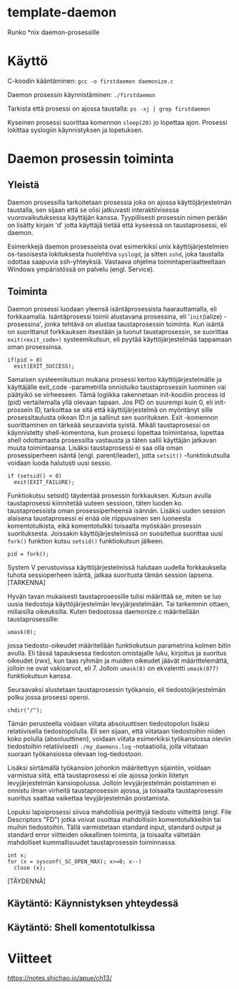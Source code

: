 # template-daemon
Runko *nix daemon-prosessille

# Käyttö
C-koodin kääntäminen:
```gcc -o firstdaemon daemonize.c```

Daemon prosessin käynnistäminen:
```./firstdaemon```

Tarkista että prosessi on ajossa taustalla:
```ps -xj | grep firstdaemon```

Kyseinen prosessi suorittaa komennon `sleep(20)` jo lopettaa ajon. Prosessi lokittaa syslogiin käynnistyksen ja lopetuksen.

# Daemon prosessin toiminta
## Yleistä
Daemon prosessilla tarkoitetaan prosessia joka on ajossa käyttöjärjestelmän taustalla, sen sijaan että se olisi jatkuvasti interaktiivisessa vuorovaikutuksessa käyttäjän kanssa. Tyypillisesti prosessin nimen perään on lisätty kirjain 'd' jotta käyttäjä tietää että kyseessä on taustaprosessi, eli daemon.

Esimerkkejä daemon prosesseista ovat esimerkiksi unix käyttöjärjestelmien os-tasoisesta lokituksesta huolehtiva `syslogd`, ja sitten `sshd`, joka taustalla odottaa saapuvia ssh-yhteyksiä. Vastaava ohjelma toimintaperiaatteeltaan Windows ympäristössä on palvelu (engl. Service).

## Toiminta
Daemon prosessi luodaan yleensä isäntäprosessista haarauttamalla, eli forkkaamalla. Isäntäprosessi toimii alustavana prosessina, eli '`init`(ialize) -prosessina', jonka tehtävä on alustaa taustaprosessin toiminta. Kun isäntä on suorittanut forkkauksen itsestään ja luonut taustaprosessin, se suorittaa `exit(<exit_code>)` systeemikutsun, eli pyytää käyttöjärjestelmää tappamaan oman prosessinsa.
```
if(pid > 0)
  exit(EXIT_SUCCESS);
```
Samaisen systeemikutsun mukana prosessi kertoo käyttöjärjestelmälle ja käyttäjälle exit_code -parametrilla onnistuiko taustaprosessin luominen vai päätyikö se virheeseen. Tämä logiikka rakennetaan init-koodiin process id (pid) vertailemalla yllä olevaan tapaan. Jos PID on suurempi kuin 0, eli init-prossein ID, tarkoittaa se sitä että käyttöjärjestelmä on myöntänyt sille prosessitaulusta oikean ID:n ja sallinut sen suorituksen. Exit -komennon suorittaminen on tärkeää seuraavista syistä. Mikäli taustaprosessi on käynnistetty shell-komentona, kun prosessi lopettaa toimintansa, lopettaa shell odottamasta prosessilta vastausta ja täten sallii käyttäjän jatkavan muuta toimintaansa. Lisäksi taustaprosessi ei saa olla oman prosessiperheen isäntä (engl. parent/leader), jotta `setsit()` -funktiokutsulla voidaan luoda halutusti uusi sessio.
```
if (setsid() < 0)
  exit(EXIT_FAILURE);
```
Funktiokutsu setsid() täydentää prosessin forkkauksen. Kutsun avulla taustaprosessi kiinnitetää uuteen sessioon, täten luoden ko. taustaproessista oman prosessiperheensä isännän. Lisäksi uuden session alaisena taustaprosessi ei enää ole riippuvainen sen luoneesta komentotulkista, eikä komentotulkki toisaalta myöskään prosessin suorituksesta. Joissakin käyttöjärjestelmissä on suositeltua suorittaa uusi `fork()` funktion kutsu `setsid()` funktiokutsun jälkeen.

```pid = fork();```

System V perustuvissa käyttöjärjestelmissä halutaan uudella forkkauksella tuhota sessioperheen isäntä, jatkaa suoritusta tämän session lapsena. [TARKENNA]

Hyvän tavan mukaisesti taustaprosessille tulisi määrittää se, miten se luo uusia tiedostoja käyttöjärjestelmän levyjärjestelmään. Tai tarkemmin ottaen, millaisilla oikeuksilla. Kuten tiedostossa daemonize.c määritellään taustaprosessille:

```umask(0);```

jossa tiedosto-oikeudet määritellään funktiokutsun parametrina kolmen bitin avulla. Eli tässä tapauksessa tiedoston omistajalle luku, kirjoitus ja suoritus oikeudet (rwx), kun taas ryhmän ja muiden oikeudet jäävät määrittelemättä, jolloin ne ovat vakioarvot, eli 7. Jolloin `umask(0)` on ekvalentti `umask(077)` funktiokutsun kanssa.

Seuraavaksi alustetaan taustaprosessin työkansio, eli tiedostojärjestelmän polku jossa prosessi operoi.

```chdir("/");```

Tämän perusteella voidaan viitata absoluuttisen tiedostopolun lisäksi relatiivisella tiedostopolulla. Eli sen sijaan, että viitataan tiedostoihin niiden koko polulla (absoluuttinen), voidaan viitata esimerkiksi työkansiossa oleviin tiedostoihin relatiivisesti `./my_daemons.log` -notaatiolla, jolla viitataan suoraan työkansiossa olevaan log-tiedostoon.

Lisäksi siirtämällä työkansion johonkin määritettyyn sijaintiin, voidaan varmistua siitä, että taustaprosessi ei ole ajossa jonkin liitetyn levyjärjestelmän kansiopolussa. Jolloin levyjärjestelmän poistaminen ei onnistu ilman virheitä taustaprosessin ajossa, ja toisaalta taustaprosessin suoritus saattaa vaikettaa levyjärjestelmän poistamista.

Lopuksi lapsiprosessi siivoa mahdollisia perittyjä tiedosto viitteittä (engl. File Descriptors "FD") jotka voivat osoittaa mahdollisiin komentotulkkeihin tai muihin tiedostoihin. Tällä varmistetaan standard input, standard output ja standard error viitteiden oikeallinen toiminta, ja toisaalta vältetään mahdolliset kummallisuudet taustaprosessin toiminnassa.
```
int x;
for (x = sysconf(_SC_OPEN_MAX); x>=0; x--)
  close (x);
```
[TÄYDENNÄ]
## Käytäntö: Käynnistyksen yhteydessä

## Käytäntö: Shell komentotulkissa

#  Viitteet
https://notes.shichao.io/apue/ch13/
